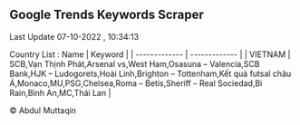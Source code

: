 

## Google Trends Keywords Scraper 
 
Last Update 07-10-2022 , 10:34:13

Country List :
 Name  | Keyword |
| ------------- | ------------- |
| VIETNAM | SCB,Vạn Thịnh Phát,Arsenal vs,West Ham,Osasuna – Valencia,SCB Bank,HJK – Ludogorets,Hoài Linh,Brighton – Tottenham,Kết quả futsal châu Á,Monaco,MU,PSG,Chelsea,Roma – Betis,Sheriff – Real Sociedad,Bi Rain,Bình An,MC,Thái Lan |



© Abdul Muttaqin 
